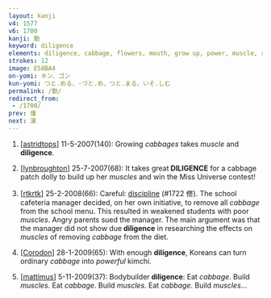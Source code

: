 ```yaml
---
layout: kanji
v4: 1577
v6: 1700
kanji: 勤
keyword: diligence
elements: diligence, cabbage, flowers, mouth, grow up, power, muscle, arnold
strokes: 12
image: E58BA4
on-yomi: キン、ゴン
kun-yomi: つと.める、-づと.め、つと.まる、いそ.しむ
permalink: /勤/
redirect_from:
 - /1700/
prev: 僅
next: 漢
---
```


1) [<a href="http://kanji.koohii.com/profile/astridtops">astridtops</a>] 11-5-2007(140): Growing <em>cabbages</em> takes <em>muscle</em> and<strong> diligence</strong>.

2) [<a href="http://kanji.koohii.com/profile/lynbroughton">lynbroughton</a>] 25-7-2007(68): It takes great<strong> DILIGENCE</strong> for a cabbage patch dolly to build up her <em>muscles</em> and win the Miss Universe contest!

3) [<a href="http://kanji.koohii.com/profile/rtkrtk">rtkrtk</a>] 25-2-2008(66): Careful: <a href="../v4/1722.html">discipline</a> (#1722 修). The school cafeteria manager decided, on her own initiative, to remove all <em>cabbage</em> from the school menu. This resulted in weakened students with poor <em>muscles</em>. Angry parents sued the manager. The main argument was that the manager did not show due<strong> diligence</strong> in researching the effects on <em>muscles</em> of removing <em>cabbage</em> from the diet.

4) [<a href="http://kanji.koohii.com/profile/Corodon">Corodon</a>] 28-1-2009(65): With enough <strong>diligence</strong>, Koreans can turn ordinary <em>cabbage</em> into <em>powerful</em> kimchi.

5) [<a href="http://kanji.koohii.com/profile/mattimus">mattimus</a>] 5-11-2009(37): Bodybuilder<strong> diligence</strong>: Eat <em>cabbage</em>. Build <em>muscles</em>. Eat <em>cabbage</em>. Build <em>muscles</em>. Eat <em>cabbage</em>. Build <em>muscles</em>...


